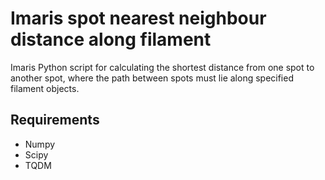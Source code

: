 # Imaris spot nearest neighbour distance along filament
Imaris Python script for calculating the shortest distance from one spot to another spot, where the path between spots must lie along specified filament objects.

## Requirements
- Numpy
- Scipy
- TQDM